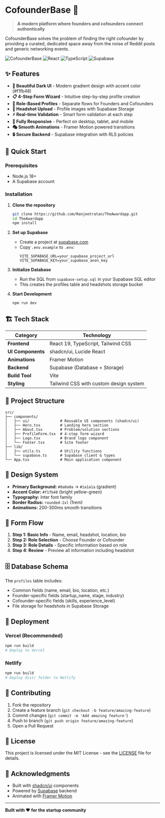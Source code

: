 # CofounderBase 🚀

> **A modern platform where founders and cofounders connect authentically**

CofounderBase solves the problem of finding the right cofounder by providing a curated, dedicated space away from the noise of Reddit posts and generic networking events.

![CofounderBase](https://img.shields.io/badge/Status-Live-brightgreen) ![React](https://img.shields.io/badge/React-19-blue) ![TypeScript](https://img.shields.io/badge/TypeScript-5.9-blue) ![Supabase](https://img.shields.io/badge/Supabase-Backend-green)

## ✨ Features

- **🎨 Beautiful Dark UI** - Modern gradient design with accent color (#f1fb48)
- **📋 4-Step Form Wizard** - Intuitive step-by-step profile creation
- **👥 Role-Based Profiles** - Separate flows for Founders and Cofounders
- **📸 Headshot Upload** - Profile images with Supabase Storage
- **⚡ Real-time Validation** - Smart form validation at each step
- **📱 Fully Responsive** - Perfect on desktop, tablet, and mobile
- **🎭 Smooth Animations** - Framer Motion powered transitions
- **🔒 Secure Backend** - Supabase integration with RLS policies

## 🚀 Quick Start

### Prerequisites
- Node.js 18+ 
- A Supabase account

### Installation

1. **Clone the repository**
   ```bash
   git clone https://github.com/Ranjeetratan/TheAwardapp.git
   cd TheAwardapp
   npm install
   ```

2. **Set up Supabase**
   - Create a project at [supabase.com](https://supabase.com)
   - Copy `.env.example` to `.env`:
     ```env
     VITE_SUPABASE_URL=your_supabase_project_url
     VITE_SUPABASE_KEY=your_supabase_anon_key
     ```

3. **Initialize Database**
   - Run the SQL from `supabase-setup.sql` in your Supabase SQL editor
   - This creates the profiles table and headshots storage bucket

4. **Start Development**
   ```bash
   npm run dev
   ```

## 🏗️ Tech Stack

| Category | Technology |
|----------|------------|
| **Frontend** | React 19, TypeScript, Tailwind CSS |
| **UI Components** | shadcn/ui, Lucide React |
| **Animations** | Framer Motion |
| **Backend** | Supabase (Database + Storage) |
| **Build Tool** | Vite |
| **Styling** | Tailwind CSS with custom design system |

## 📁 Project Structure

```
src/
├── components/
│   ├── ui/              # Reusable UI components (shadcn/ui)
│   ├── Hero.tsx         # Landing hero section
│   ├── About.tsx        # Problem/solution sections  
│   ├── ProfileForm.tsx  # 4-step form wizard
│   ├── Logo.tsx         # Brand logo component
│   └── Footer.tsx       # Site footer
├── lib/
│   ├── utils.ts         # Utility functions
│   └── supabase.ts      # Supabase client & types
└── App.tsx              # Main application component
```

## 🎨 Design System

- **Primary Background:** `#0a0a0a` → `#1a1a1a` (gradient)
- **Accent Color:** `#f1fb48` (bright yellow-green)
- **Typography:** Inter font family
- **Border Radius:** `rounded-2xl` (1rem)
- **Animations:** 200-300ms smooth transitions

## 🔧 Form Flow

1. **Step 1: Basic Info** - Name, email, headshot, location, bio
2. **Step 2: Role Selection** - Choose Founder or Cofounder
3. **Step 3: Role Details** - Specific information based on role
4. **Step 4: Review** - Preview all information including headshot

## 🗄️ Database Schema

The `profiles` table includes:
- Common fields (name, email, bio, location, etc.)
- Founder-specific fields (startup_name, stage, industry)
- Cofounder-specific fields (skills, experience_level)
- File storage for headshots in Supabase Storage

## 🚀 Deployment

### Vercel (Recommended)
```bash
npm run build
# Deploy to Vercel
```

### Netlify
```bash
npm run build
# Deploy dist/ folder to Netlify
```

## 🤝 Contributing

1. Fork the repository
2. Create a feature branch (`git checkout -b feature/amazing-feature`)
3. Commit changes (`git commit -m 'Add amazing feature'`)
4. Push to branch (`git push origin feature/amazing-feature`)
5. Open a Pull Request

## 📄 License

This project is licensed under the MIT License - see the [LICENSE](LICENSE) file for details.

## 🙏 Acknowledgments

- Built with [shadcn/ui](https://ui.shadcn.com/) components
- Powered by [Supabase](https://supabase.com/) backend
- Animated with [Framer Motion](https://www.framer.com/motion/)

---

**Built with ❤️ for the startup community**